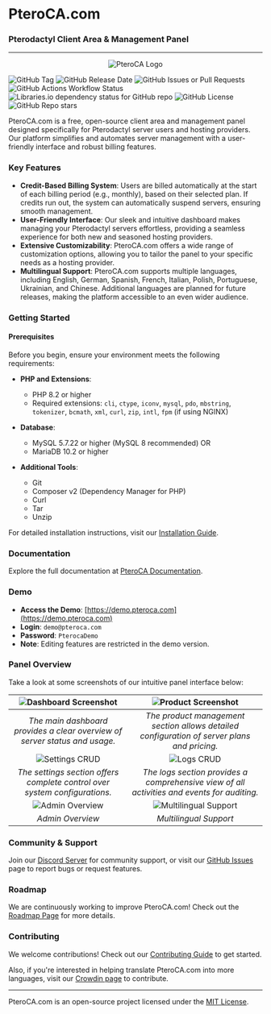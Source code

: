 # PteroCA.com
### Pterodactyl Client Area & Management Panel

---

<p align="center">
  <img src="https://raw.githubusercontent.com/pteroca-com/panel/main/public/assets/img/logo/logo.png" alt="PteroCA Logo">
</p>

![GitHub Tag](https://img.shields.io/github/v/tag/pteroca-com/panel) ![GitHub Release Date](https://img.shields.io/github/release-date/pteroca-com/panel)
![GitHub Issues or Pull Requests](https://img.shields.io/github/issues/pteroca-com/panel)
![GitHub Actions Workflow Status](https://img.shields.io/github/actions/workflow/status/pteroca-com/panel/symfony.yml?branch=main)
![Libraries.io dependency status for GitHub repo](https://img.shields.io/librariesio/github/pteroca-com/panel)
![GitHub License](https://img.shields.io/github/license/pteroca-com/panel) ![GitHub Repo stars](https://img.shields.io/github/stars/pteroca-com/panel)

PteroCA.com is a free, open-source client area and management panel designed specifically for Pterodactyl server users and hosting providers. Our platform simplifies and automates server management with a user-friendly interface and robust billing features.

### Key Features
- **Credit-Based Billing System**: Users are billed automatically at the start of each billing period (e.g., monthly), based on their selected plan. If credits run out, the system can automatically suspend servers, ensuring smooth management.
- **User-Friendly Interface**: Our sleek and intuitive dashboard makes managing your Pterodactyl servers effortless, providing a seamless experience for both new and seasoned hosting providers.
- **Extensive Customizability**: PteroCA.com offers a wide range of customization options, allowing you to tailor the panel to your specific needs as a hosting provider.
- **Multilingual Support**: PteroCA.com supports multiple languages, including English, German, Spanish, French, Italian, Polish, Portuguese, Ukrainian, and Chinese. Additional languages are planned for future releases, making the platform accessible to an even wider audience.

### Getting Started

#### Prerequisites
Before you begin, ensure your environment meets the following requirements:

- **PHP and Extensions**:
    - PHP 8.2 or higher
    - Required extensions: `cli`, `ctype`, `iconv`, `mysql`, `pdo`, `mbstring`, `tokenizer`, `bcmath`, `xml`, `curl`, `zip`, `intl`, `fpm` (if using NGINX)

- **Database**:
    - MySQL 5.7.22 or higher (MySQL 8 recommended) OR
    - MariaDB 10.2 or higher

- **Additional Tools**:
    - Git
    - Composer v2 (Dependency Manager for PHP)
    - Curl
    - Tar
    - Unzip

For detailed installation instructions, visit our [Installation Guide](https://docs.pteroca.com/getting-started/installation "Installation").

### Documentation
Explore the full documentation at [PteroCA Documentation](https://docs.pteroca.com "Documentation").

### Demo
- **Access the Demo**: [https://demo.pteroca.com](https://demo.pteroca.com)
- **Login**: `demo@pteroca.com`
- **Password**: `PterocaDemo`
- **Note**: Editing features are restricted in the demo version.

### Panel Overview
Take a look at some screenshots of our intuitive panel interface below:

| ![Dashboard Screenshot](https://docs.pteroca.com/~gitbook/image?url=https%3A%2F%2F2313594578-files.gitbook.io%2F%7E%2Ffiles%2Fv0%2Fb%2Fgitbook-x-prod.appspot.com%2Fo%2Fspaces%252F134rFblgKKOucO0ArkzV%252Fuploads%252FLRQfFKKjZLTTWBOddA0q%252Fdashboard.PNG%3Falt%3Dmedia%26token%3D6e79b255-b26c-4acc-b150-4cbc8ea1dfee&width=768&dpr=4&quality=100&sign=d567ddea&sv=1) |     ![Product Screenshot](https://docs.pteroca.com/~gitbook/image?url=https%3A%2F%2F2313594578-files.gitbook.io%2F%7E%2Ffiles%2Fv0%2Fb%2Fgitbook-x-prod.appspot.com%2Fo%2Fspaces%252F134rFblgKKOucO0ArkzV%252Fuploads%252FnFSDO7epMwCaogKGJo1k%252Fproduct.PNG%3Falt%3Dmedia%26token%3Dd2e09108-c1c7-4eaf-b91e-25fd2baa58b5&width=768&dpr=4&quality=100&sign=31989b78&sv=1)      |
|:---------------------------------------------------------------------------------------------------------------------------------------------------------------------------------------------------------------------------------------------------------------------------------------------------------------------------------------------------------------------------:|:--------------------------------------------------------------------------------------------------------------------------------------------------------------------------------------------------------------------------------------------------------------------------------------------------------------------------------------------------------------------------------:|
|                                                                                                                                                 *The main dashboard provides a clear overview of server status and usage.*                                                                                                                                                  |                                                                                                                                           *The product management section allows detailed configuration of server plans and pricing.*                                                                                                                                            |
|   ![Settings CRUD](https://docs.pteroca.com/~gitbook/image?url=https%3A%2F%2F2313594578-files.gitbook.io%2F%7E%2Ffiles%2Fv0%2Fb%2Fgitbook-x-prod.appspot.com%2Fo%2Fspaces%252F134rFblgKKOucO0ArkzV%252Fuploads%252FVAOD4T31gWQvqwyRKEzR%252Fsettings_crud.PNG%3Falt%3Dmedia%26token%3D2ac267a1-daeb-4082-8f29-f5e4497aa73a&width=768&dpr=4&quality=100&sign=ceab7d4&sv=1)   |         ![Logs CRUD](https://docs.pteroca.com/~gitbook/image?url=https%3A%2F%2F2313594578-files.gitbook.io%2F%7E%2Ffiles%2Fv0%2Fb%2Fgitbook-x-prod.appspot.com%2Fo%2Fspaces%252F134rFblgKKOucO0ArkzV%252Fuploads%252FPqOkZTwtqI3XEt1vqanM%252Flogs_crud.PNG%3Falt%3Dmedia%26token%3Da6329728-c826-41d7-b3f9-fa7cf708f3d0&width=768&dpr=4&quality=100&sign=ad3fe113&sv=1)         |
|                                                                                                                                                 *The settings section offers complete control over system configurations.*                                                                                                                                                  |                                                                                                                                           *The logs section provides a comprehensive view of all activities and events for auditing.*                                                                                                                                            |
|     ![Admin Overview](https://docs.pteroca.com/~gitbook/image?url=https%3A%2F%2F2313594578-files.gitbook.io%2F%7E%2Ffiles%2Fv0%2Fb%2Fgitbook-x-prod.appspot.com%2Fo%2Fspaces%252F134rFblgKKOucO0ArkzV%252Fuploads%252F3oLFsMQm2z9Qpc2Hs6HW%252FCNt9dwD.png%3Falt%3Dmedia%26token%3Dddd6e098-c9b0-4585-b291-87555eaef586&width=768&dpr=4&quality=100&sign=7406d3d5&sv=1)     | ![Multilingual Support](https://docs.pteroca.com/~gitbook/image?url=https%3A%2F%2F2313594578-files.gitbook.io%2F%7E%2Ffiles%2Fv0%2Fb%2Fgitbook-x-prod.appspot.com%2Fo%2Fspaces%252F134rFblgKKOucO0ArkzV%252Fuploads%252Fb5Lgx6gs60QGW7nOWVFH%252Fprojekt_kraje.png%3Falt%3Dmedia%26token%3D154fc952-d8be-4b3e-ae04-0a5675175a3a&width=768&dpr=4&quality=100&sign=359ea774&sv=1)  |
|                                                                                                                                                                              *Admin Overview*                                                                                                                                                                               | *Multilingual Support*                                                                                                                                                                                                                          |

### Community & Support
Join our [Discord Server](https://discord.gg/fMk5728M) for community support, or visit our [GitHub Issues](https://github.com/pteroca-com/panel/issues) page to report bugs or request features.

### Roadmap
We are continuously working to improve PteroCA.com! Check out the [Roadmap Page](https://pteroca.com/roadmap) for more details.

### Contributing
We welcome contributions! Check out our [Contributing Guide](https://github.com/pteroca-com/panel/blob/main/CONTRIBUTING.md) to get started.

Also, if you're interested in helping translate PteroCA.com into more languages, visit our [Crowdin page](https://crowdin.com/project/pteroca) to contribute.

---

PteroCA.com is an open-source project licensed under the [MIT License](https://github.com/pteroca-com/panel/blob/main/LICENSE).
